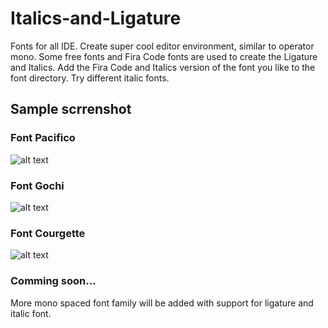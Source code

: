 # Italics-and-Ligature

Fonts for all IDE. Create super cool editor environment, similar to operator mono. Some free fonts and Fira Code fonts are used to create the Ligature and Italics. Add the Fira Code and Italics version of the font you like to the font directory. Try  different italic fonts.

## Sample scrrenshot

### Font Pacifico

![alt text](https://raw.githubusercontent.com/deepanrajkumar/Italics-and-Ligature/master/assets/demo-1.jpg)

### Font Gochi

![alt text](https://raw.githubusercontent.com/deepanrajkumar/Italics-and-Ligature/master/assets/demo-2.jpg)

### Font Courgette

![alt text](https://raw.githubusercontent.com/deepanrajkumar/Italics-and-Ligature/master/assets/demo-3.jpg)

### Comming soon...

More mono spaced font family will be added with support for ligature and italic font.

